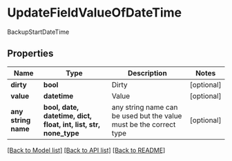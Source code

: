 # UpdateFieldValueOfDateTime

BackupStartDateTime

## Properties
Name | Type | Description | Notes
------------ | ------------- | ------------- | -------------
**dirty** | **bool** | Dirty | [optional] 
**value** | **datetime** | Value | [optional] 
**any string name** | **bool, date, datetime, dict, float, int, list, str, none_type** | any string name can be used but the value must be the correct type | [optional]

[[Back to Model list]](../README.md#documentation-for-models) [[Back to API list]](../README.md#documentation-for-api-endpoints) [[Back to README]](../README.md)


